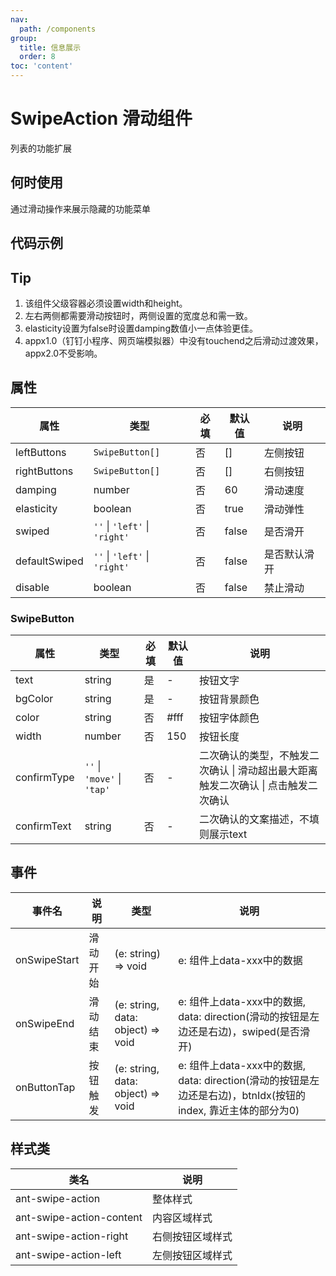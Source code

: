 ```yaml
---
nav:
  path: /components
group:
  title: 信息展示
  order: 8
toc: 'content'
---
```


# SwipeAction 滑动组件
列表的功能扩展
## 何时使用
通过滑动操作来展示隐藏的功能菜单

## 代码示例

<code src='pages/SwipeAction/index'></code>

## Tip

1. 该组件父级容器必须设置width和height。
2. 左右两侧都需要滑动按钮时，两侧设置的宽度总和需一致。
3. elasticity设置为false时设置damping数值小一点体验更佳。
4. appx1.0（钉钉小程序、网页端模拟器）中没有touchend之后滑动过渡效果，appx2.0不受影响。

## 属性
| 属性         | 类型            | 必填   | 默认值 | 说明                  |
| -------------|----------------|-------|-------|------------------------------------------- |
| leftButtons  | `SwipeButton[]`  | 否    | []    | 左侧按钮                                    |
| rightButtons | `SwipeButton[]`  | 否    | []    | 右侧按钮                                    |
| damping      | number         | 否    | 60    | 滑动速度                                    |
| elasticity   | boolean        | 否    | true  | 滑动弹性                                    |
| swiped       | `''` &verbar; `'left'` &verbar; `'right'` | 否    | false | 是否滑开               |
| defaultSwiped| `''` &verbar; `'left'` &verbar; `'right'` | 否    | false | 是否默认滑开            |
| disable      | boolean          | 否    | false | 禁止滑动                                    |

### SwipeButton
| 属性         | 类型            | 必填   | 默认值 | 说明                  |
| -------------|----------------|-------|-------|------------------------------------------- |
| text         | string         | 是    | -     | 按钮文字                                     |
| bgColor      | string         | 是    | -     | 按钮背景颜色                                  |
| color        | string         | 否    | #fff  | 按钮字体颜色                                  |
| width        | number         | 否    | 150   | 按钮长度                                     |
| confirmType  | `''` &verbar; `'move'` &verbar; `'tap'`  | 否    | -     | 二次确认的类型，不触发二次确认 &verbar; 滑动超出最大距离触发二次确认 &verbar; 点击触发二次确认               |
| confirmText  | string         | 否    | -     | 二次确认的文案描述，不填则展示text               |

## 事件
| 事件名               | 说明                 | 类型             | 说明                  |
| --------------------|---------------------|-------------------------------------------|----|
| onSwipeStart        | 滑动开始             | (e: string) => void                  |e: 组件上data-xxx中的数据 |
| onSwipeEnd          | 滑动结束             | (e: string, data: object) => void    |e: 组件上data-xxx中的数据, data: direction(滑动的按钮是左边还是右边)，swiped(是否滑开)|
| onButtonTap         | 按钮触发             | (e: string, data: object) => void    |e: 组件上data-xxx中的数据, data: direction(滑动的按钮是左边还是右边)，btnIdx(按钮的index, 靠近主体的部分为0) |

## 样式类
| 类名 | 说明 |
| -----|-----|
| ant-swipe-action | 整体样式 |
| ant-swipe-action-content | 内容区域样式 |
| ant-swipe-action-right | 右侧按钮区域样式 |
| ant-swipe-action-left  | 左侧按钮区域样式 |